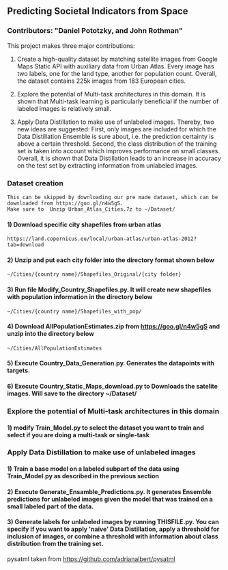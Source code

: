 
## Predicting Societal Indicators from Space
### Contributors: "Daniel Pototzky, and John Rothman"

This project makes three major contributions:
1. Create a high-quality dataset by matching satellite images from Google Maps Static API with auxiliary data from Urban Atlas. Every image has two labels, one for the land type, another for population count. Overall, the dataset contains 225k images from 183 European cities.

2. Explore the potential of Multi-task architectures in this domain. It is shown that Multi-task learning is particularly beneficial if the number of labeled images is relatively small.

3. Apply Data Distillation to make use of unlabeled images. Thereby, two new ideas are suggested: First, only images are included for which the Data Distillation Ensemble is sure about, i.e. the prediction certainty is above a certain threshold. Second, the class distribution of the training set is taken into account which improves performance on small classes. Overall, it is shown that Data Distillation leads to an increase in accuracy on the test set by extracting information from unlabeled images.


### Dataset creation
    This can be skipped by downloading our pre made dataset, which can be downloaded from https://goo.gl/n4w5gS. 
    Make sure to  Unzip Urban_Atlas_Cities.7z to ~/Dataset/

#### 1) Download specific city shapefiles from urban atlas 
	https://land.copernicus.eu/local/urban-atlas/urban-atlas-2012?tab=download
	
#### 2) Unzip and put each city folder into the directory format shown below
	~/Cities/{country name}/Shapefiles_Original/{city folder}

#### 3) Run file Modify_Country_Shapefiles.py. It will create new shapefiles with population information in the directory below 
	~/Cities/{country name}/Shapefiles_with_pop/
	
#### 4) Download AllPopulationEstimates.zip from https://goo.gl/n4w5gS and unzip into the directory below
	~/Cities/AllPopulationEstimates

#### 5) Execute Country_Data_Generation.py. Generates the datapoints with targets.

#### 6) Execute Country_Static_Maps_download.py to Downloads the satelite images. Will save to the directory ~/Dataset/


### Explore the potential of Multi-task architectures in this domain

#### 1) modify Train_Model.py to select the dataset you want to train and select if you are doing a multi-task or single-task


### Apply Data Distillation to make use of unlabeled images

#### 1) Train a base model on a labeled subpart of the data using Train_Model.py as described in the previous section
#### 2) Execute Generate_Ensamble_Predictions.py.  It generates Ensemble predictions for unlabeled images given the model that was trained on a small labeled part of the data.
#### 3) Generate labels for unlabeled images by running THISFILE.py. You can specify if you want to apply 'naive' Data Distillation, apply a threshold for inclusion of images, or combine a threshold with information about class distribution from the training set.



pysatml taken from https://github.com/adrianalbert/pysatml <br/>
